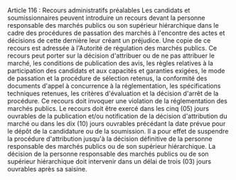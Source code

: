 Article 116 : Recours administratifs préalables
Les candidats et soumissionnaires peuvent introduire un recours devant
la personne responsable des marchés publics ou son supérieur
hiérarchique dans le cadre des procédures de passation des marchés à
l'encontre des actes et décisions de cette dernière leur créant un
préjudice.
Une copie de ce recours est adressée à l'Autorité de régulation des
marchés publics.
Ce recours peut porter sur la décision d'attribuer ou de ne pas
attribuer le marché, les conditions de publication des avis, les règles
relatives à la participation des candidats et aux capacités et garanties
exigées, le mode de passation et la procédure de sélection retenus, la
conformité des documents d'appel à concurrence à la réglementation, les
spécifications techniques retenues, les critères d'évaluation et la
décision d'arrêt de la procédure.
Ce recours doit invoquer une violation de la réglementation des marchés
publics.
Le recours doit être exercé dans les cinq (05) jours ouvrables de la
publication et/ou notification de la décision d'attribution du marché
ou dans les dix (10) jours ouvrables précédant la date prévue pour le
dépôt de la candidature ou de la soumission. Il a pour effet de
suspendre la procédure d'attribution jusqu'à la décision définitive de
la personne responsable des marchés publics ou de son supérieur
hiérarchique.
La décision de la personne responsable des marchés publics ou de son
supérieur hiérarchique doit intervenir dans un délai de trois (03) jours
ouvrables après sa saisine.